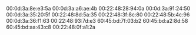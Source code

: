 00:0d:3a:8e:e3:5a
00:0d:3a:a6:ae:4b
00:22:48:28:94:0a
00:0d:3a:91:24:50
00:0d:3a:35:20:5f
00:22:48:8d:5a:35
00:22:48:3f:8c:80
00:22:48:5b:4c:96
00:0d:3a:36:f1:63
00:22:48:93:7d:e3 
60:45:bd:7f:03:b2
60:45:bd:a2:8d:58
60:45:bd:aa:43:c8
00:22:48:0f:a1:2a


